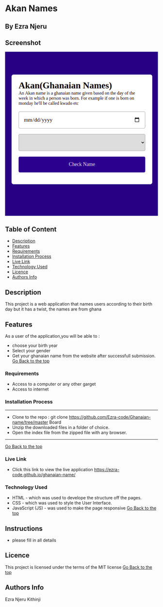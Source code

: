 # Akan Names
 ## By Ezra Njeru
## Screenshot
 ![image](./assets/images/snapshot.png)
 ## Table of Content
 - [Description](#description)
 - [Features](#features)
 - [Requirements](#requirements)
 - [Installation Process](#installation-Process)
 - [Live Link](#Live-Link)
 - [Technology  Used](#technology-Used)
 - [Licence](#licence)
 - [Authors Info](#Authors-Info)
 ## Description
 <p>This project is a web application  that names users according to their birth day but it has a twist, the names are from ghana </p>

## Features

As a user of the application,you will be able to :
* choose your birth year
* Select your gender
* Get your ghanaian name from the website after successfull submission.
[Go Back to the top](#Akan-Names)
 ###  Requirements
 * Access to  a computer or any other garget
 * Access to internet
 ### Installation Process
 ****
* Clone to the repo : git clone https://github.com/Ezra-code/Ghanaian-name/tree/master Board
* Unzip the downloaded files in a folder of choice.
* Open the index file from the zipped file with any browser.
 ****
 [Go Back to the top](#Akan-Names)
### Live Link
- Click this link to view the live application https://ezra-code.github.io/ghanaian-name/
### Technology  Used
* HTML - which was used to develope the structure off the pages.
* CSS - which was used to style the User Interface.
* JavaScript (JS) - was used to make the page responsive
[Go Back to the top](#Akan-Names)
## Instructions
* please fill in all details
## Licence
This project is licensed under the terms of the MIT license
[Go Back to the top](#Akan-Names)
## Authors Info
Ezra Njeru Kithinji 